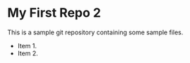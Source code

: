 # My First Repo 2

This is a sample git repository containing some sample files.

* Item 1.
* Item 2.